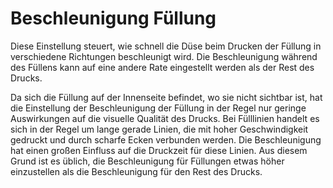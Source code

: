 Beschleunigung Füllung
====
Diese Einstellung steuert, wie schnell die Düse beim Drucken der Füllung in verschiedene Richtungen beschleunigt wird. Die Beschleunigung während des Füllens kann auf eine andere Rate eingestellt werden als der Rest des Drucks.

Da sich die Füllung auf der Innenseite befindet, wo sie nicht sichtbar ist, hat die Einstellung der Beschleunigung der Füllung in der Regel nur geringe Auswirkungen auf die visuelle Qualität des Drucks. Bei Fülllinien handelt es sich in der Regel um lange gerade Linien, die mit hoher Geschwindigkeit gedruckt und durch scharfe Ecken verbunden werden. Die Beschleunigung hat einen großen Einfluss auf die Druckzeit für diese Linien. Aus diesem Grund ist es üblich, die Beschleunigung für Füllungen etwas höher einzustellen als die Beschleunigung für den Rest des Drucks.